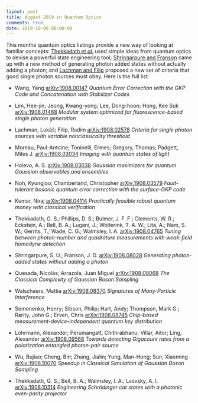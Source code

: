 ```yaml
---
layout: post
title: August 2019 in Quantum Optics
comments: true
date: 2019-10-06 06:00:00
---
```


This months quantum optics listings provide a new way of looking at familiar concepts: [Thekkadath _et al._](https://arxiv.org/abs/1908.10314) used simple ideas from quantum optics to devise a powerful state engineering tool; [Shringarpure and Franson](https://arxiv.org/abs/1908.08028) came up with a new method of generating photon added states without actually adding a photon; and [Lachman and Filip](https://arxiv.org/abs/1908.02578) proposed a new set of criteria that good single photon sources must obey. Here is the full list:

<!--more-->


- Wang, Yang
[arXiv:1908.00147](https://arxiv.org/abs/1908.00147)
_Quantum Error Correction with the GKP Code and Concatenation with Stabilizer Codes_

- Lim, Hee-jin; Jeong, Kwang-yong; Lee, Dong-hoon; Hong, Kee Suk
[arXiv:1908.01468](https://arxiv.org/abs/1908.01468)
_Modular system optimized for fluorescence-based single photon generation_

- Lachman, Lukáš; Filip, Radim
[arXiv:1908.02578](https://arxiv.org/abs/1908.02578)
_Criteria for single photon sources with variable nonclassicality threshold_

- Moreau, Paul-Antoine; Toninelli, Ermes; Gregory, Thomas; Padgett, Miles J.
[arXiv:1908.03034](https://arxiv.org/abs/1908.03034)
_Imaging with quantum states of light_

- Holevo, A. S.
[arXiv:1908.03038](https://arxiv.org/abs/1908.03038)
_Gaussian maximizers for quantum Gaussian observables and ensembles_

- Noh, Kyungjoo; Chamberland, Christopher
[arXiv:1908.03579](https://arxiv.org/abs/1908.03579)
_Fault-tolerant bosonic quantum error correction with the surface-GKP code_

- Kumar, Niraj
[arXiv:1908.04114](https://arxiv.org/abs/1908.04114)
_Practically feasible robust quantum money with classical verification_

- Thekkadath, G. S.; Phillips, D. S.; Bulmer, J. F. F.; Clements, W. R.; Eckstein, A.; Bell, B. A.; Lugani, J.; Wolterink, T. A. W.; Lita, A.; Nam, S. W.; Gerrits, T.; Wade, C. G.; Walmsley, I. A.
[arXiv:1908.04765](https://arxiv.org/abs/1908.04765)
_Tuning between photon-number and quadrature measurements with weak-field homodyne detection_

- Shringarpure, S. U.; Franson, J. D.
[arXiv:1908.08028](https://arxiv.org/abs/1908.08028)
_Generating photon-added states without adding a photon_

- Quesada, Nicolás; Arrazola, Juan Miguel
[arXiv:1908.08068](https://arxiv.org/abs/1908.08068)
_The Classical Complexity of Gaussian Boson Sampling_

- Walschaers, Mattia
[arXiv:1908.08370](https://arxiv.org/abs/1908.08370)
_Signatures of Many-Particle Interference_

- Semenenko, Henry; Sibson, Philip; Hart, Andy; Thompson, Mark G.; Rarity, John G.; Erven, Chris
[arXiv:1908.08745](https://arxiv.org/abs/1908.08745)
_Chip-based measurement-device-independent quantum key distribution_

- Lohrmann, Alexander; Perumangatt, Chithrabhanu; Villar, Aitor; Ling, Alexander
[arXiv:1908.09568](https://arxiv.org/abs/1908.09568)
_Towards detecting Gigacount rates from a polarization entangled photon-pair source_

- Wu, Bujiao; Cheng, Bin; Zhang, Jialin; Yung, Man-Hong; Sun, Xiaoming
[arXiv:1908.10070](https://arxiv.org/abs/1908.10070)
_Speedup in Classical Simulation of Gaussian Boson Sampling_

- Thekkadath, G. S.; Bell, B. A.; Walmsley, I. A.; Lvovsky, A. I.
[arXiv:1908.10314](https://arxiv.org/abs/1908.10314)
_Engineering Schrödinger cat states with a photonic even-parity projector_
